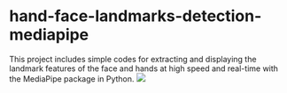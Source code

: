 # hand-face-landmarks-detection-mediapipe
This project includes simple codes for extracting and displaying the landmark features of the face and hands at high speed and real-time with the MediaPipe package in Python.
![](face_hand.gif)


